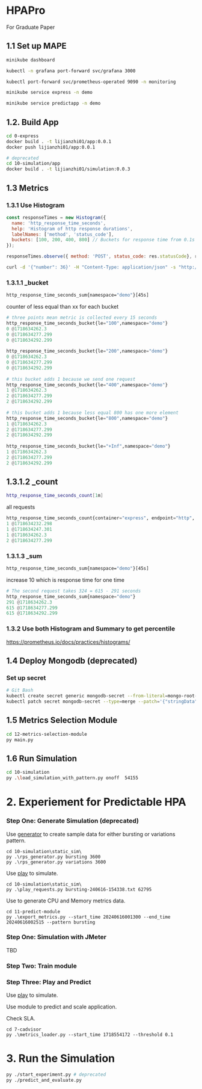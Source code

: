# HPAPro
For Graduate Paper


## 1.1 Set up MAPE
```bash
minikube dashboard 

kubectl -n grafana port-forward svc/grafana 3000

kubectl port-forward svc/prometheus-operated 9090 -n monitoring

minikube service express -n demo

minikube service predictapp -n demo
```


## 1.2. Build App
```bash
cd 0-express
docker build . -t lijianzhi01/app:0.0.1
docker push lijianzhi01/app:0.0.1

# deprecated
cd 10-simulation/app
docker build . -t lijianzhi01/simulation:0.0.3
```

## 1.3 Metrics
### 1.3.1 Use Histogram
```js
const responseTimes = new Histogram({  
  name: 'http_response_time_seconds',  
  help: 'Histogram of http response durations',  
  labelNames: ['method', 'status_code'],  
  buckets: [100, 200, 400, 800] // Buckets for response time from 0.1s to 5s  
});

responseTimes.observe({ method: 'POST', status_code: res.statusCode}, responseTime); // Record to histogram, convert ms to seconds  

```
```bash
curl -d '{"number": 36}' -H "Content-Type: application/json" -s "http://127.0.0.1:62795/fibonacci"
```
### 1.3.1.1 _bucket
```bash
http_response_time_seconds_sum{namespace="demo"}[45s]
```
counter of less equal than xx for each bucket
```python
# three points mean metric is collected every 15 seconds
http_response_time_seconds_bucket{le="100",namespace="demo"}
0 @1718634262.3
0 @1718634277.299
0 @1718634292.299
 
http_response_time_seconds_bucket{le="200",namespace="demo"}
0 @1718634262.3
0 @1718634277.299
0 @1718634292.299
 
# this bucket adds 1 because we send one request
http_response_time_seconds_bucket{le="400",namespace="demo"}
1 @1718634262.3
2 @1718634277.299
2 @1718634292.299
 
# this bucket adds 1 because less equal 800 has one more element
http_response_time_seconds_bucket{le="800",namespace="demo"}
1 @1718634262.3
2 @1718634277.299
2 @1718634292.299
 
http_response_time_seconds_bucket{le="+Inf",namespace="demo"}
1 @1718634262.3
2 @1718634277.299
2 @1718634292.299
```

## 1.3.1.2 _count
```bash
http_response_time_seconds_count[1m]
```
all requests
```python
http_response_time_seconds_count{container="express", endpoint="http", instance="10.244.0.255:8081", job="express", method="POST", namespace="demo", pod="express-5d64bd45cc-gj98b", service="express", status_code="200"}
1 @1718634232.298
1 @1718634247.301
1 @1718634262.3
2 @1718634277.299
```

### 1.3.1.3 _sum
```bash
http_response_time_seconds_sum{namespace="demo"}[45s]  
```
increase 10 which is response time for one time
```python
# The second request takes 324 = 615 - 291 seconds
http_response_time_seconds_sum{namespace="demo"}
291 @1718634262.3
615 @1718634277.299
615 @1718634292.299
```

### 1.3.2 Use both Histogram and Summary to get percentile

https://prometheus.io/docs/practices/histograms/

## 1.4 Deploy Mongodb (deprecated)
### Set up secret
```bash
# Git Bash
kubectl create secret generic mongodb-secret --from-literal=mongo-root-username='jianzhili' -n demo
kubectl patch secret mongodb-secret --type=merge --patch='{"stringData":{"mongo-root-password":"123456"}}' -n demo
```

## 1.5 Metrics Selection Module
```bash
cd 12-metrics-selection-module
py main.py
```

## 1.6 Run Simulation
```bash
cd 10-simulation
py .\load_simulation_with_pattern.py onoff  54155
```

# 2. Experiement for Predictable HPA
### Step One: Generate Simulation (deprecated)

Use [generator](./10-simulation/static_sim/rps_generator.py) to create sample data for either bursting or variations pattern. 
```pwsh
cd 10-simulation\static_sim\
py .\rps_generator.py bursting 3600
py .\rps_generator.py variations 3600
```

Use [play](./10-simulation/static_sim/play_requests.py) to simulate.
```pwsh
cd 10-simulation\static_sim\
py .\play_requests.py bursting-240616-154338.txt 62795
```

Use to generate CPU and Memory metrics data. 
```pwsh
cd 11-predict-module
py .\export_metrics.py --start_time 20240616001300 --end_time 20240616002515 --pattern bursting
```

### Step One: Simulation with JMeter
TBD

### Step Two: Train module

### Step Three: Play and Predict
Use [play](./10-simulation/static_sim/play_requests.py) to simulate.

Use module to predict and scale application. 

Check SLA.
```pwsh
cd 7-cadvisor
py .\metrics_loader.py --start_time 1718554172 --threshold 0.1
```

# 3. Run the Simulation
```bash
py ./start_experiment.py # deprecated
py ./predict_and_evaluate.py
```